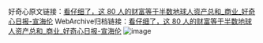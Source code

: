 好奇心原文链接：[看仔细了，这 80 人的财富等于半数地球人资产总和_商业_好奇心日报-宣海伦](https://www.qdaily.com/articles/5503.html)
WebArchive归档链接：[看仔细了，这 80 人的财富等于半数地球人资产总和_商业_好奇心日报-宣海伦](http://web.archive.org/web/20190623164856/https://www.qdaily.com/articles/5503.html)
![image](http://ww3.sinaimg.cn/large/007d5XDply1g3whfoxceej30u03lyb29)